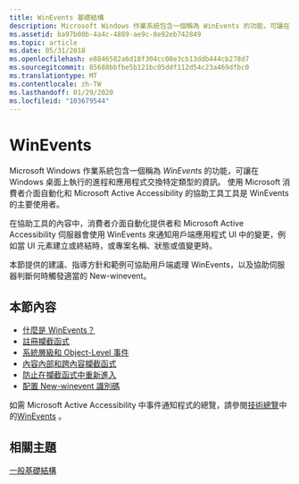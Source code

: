 ```yaml
---
title: WinEvents 基礎結構
description: Microsoft Windows 作業系統包含一個稱為 WinEvents 的功能，可讓在 Windows 桌面上執行的進程和應用程式交換特定類型的資訊。
ms.assetid: ba97b00b-4a4c-4889-ae9c-8e92eb742849
ms.topic: article
ms.date: 05/31/2018
ms.openlocfilehash: e8846582a6d18f304cc08e3cb13ddb444cb278d7
ms.sourcegitcommit: 85688bbfbe5b121bc05ddf112d54c23a469dfbc0
ms.translationtype: MT
ms.contentlocale: zh-TW
ms.lasthandoff: 01/29/2020
ms.locfileid: "103679544"
---
```

# <a name="winevents"></a>WinEvents

Microsoft Windows 作業系統包含一個稱為 *WinEvents* 的功能，可讓在 Windows 桌面上執行的進程和應用程式交換特定類型的資訊。 使用 Microsoft 消費者介面自動化和 Microsoft Active Accessibility 的協助工具工具是 WinEvents 的主要使用者。

在協助工具的內容中，消費者介面自動化提供者和 Microsoft Active Accessibility 伺服器會使用 WinEvents 來通知用戶端應用程式 UI 中的變更，例如當 UI 元素建立或終結時，或專案名稱、狀態或值變更時。

本節提供的建議、指導方針和範例可協助用戶端處理 WinEvents，以及協助伺服器判斷何時觸發適當的 New-winevent。

## <a name="in-this-section"></a>本節內容

-   [什麼是 WinEvents？](what-are-winevents.md)
-   [註冊攔截函式](registering-a-hook-function.md)
-   [系統層級和 Object-Level 事件](system-level-and-object-level-events.md)
-   [內容內部和跨內容攔截函式](in-context-and-out-of-context-hook-functions.md)
-   [防止在攔截函式中重新進入](guarding-against-reentrancy-in-hook-functions.md)
-   [配置 New-winevent 識別碼](allocation-of-winevent-ids.md)

如需 Microsoft Active Accessibility 中事件通知程式的總覽，請參閱[技術總覽](technical-overview.md)中的[WinEvents](winevents-overview.md) 。

## <a name="related-topics"></a>相關主題

<dl> <dt>

[一般基礎結構](common-infrastructure.md)
</dt> </dl>

 

 





